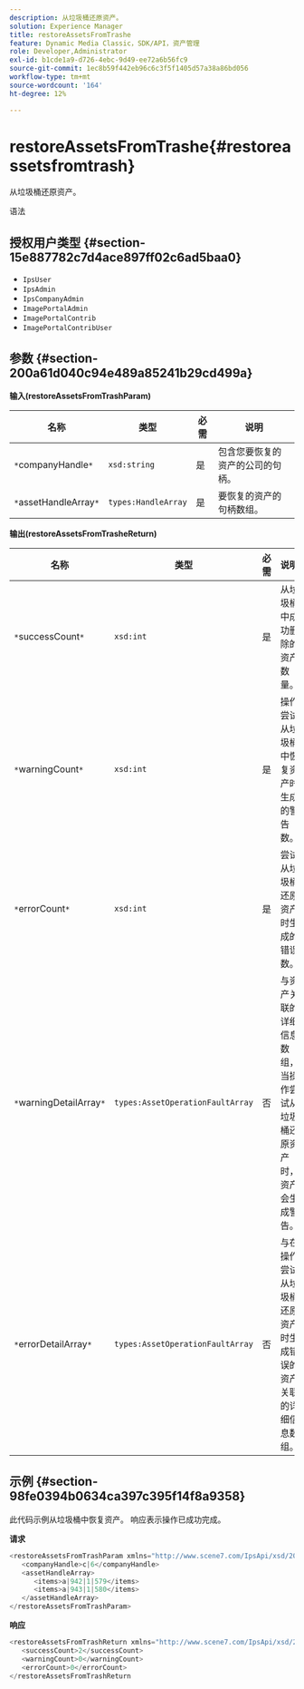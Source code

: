 ```yaml
---
description: 从垃圾桶还原资产。
solution: Experience Manager
title: restoreAssetsFromTrashe
feature: Dynamic Media Classic，SDK/API，资产管理
role: Developer,Administrator
exl-id: b1cde1a9-d726-4ebc-9d49-ee72a6b56fc9
source-git-commit: 1ec8b59f442eb96c6c3f5f1405d57a38a86bd056
workflow-type: tm+mt
source-wordcount: '164'
ht-degree: 12%

---
```


# restoreAssetsFromTrashe{#restoreassetsfromtrash}

从垃圾桶还原资产。

语法

## 授权用户类型 {#section-15e887782c7d4ace897ff02c6ad5baa0}

* `IpsUser`
* `IpsAdmin`
* `IpsCompanyAdmin`
* `ImagePortalAdmin`
* `ImagePortalContrib`
* `ImagePortalContribUser`

## 参数 {#section-200a61d040c94e489a85241b29cd499a}

**输入(restoreAssetsFromTrashParam)**

| 名称 | 类型 | 必需 | 说明 |
|---|---|---|---|
| `*`companyHandle`*` | `xsd:string` | 是 | 包含您要恢复的资产的公司的句柄。 |
| `*`assetHandleArray`*` | `types:HandleArray` | 是 | 要恢复的资产的句柄数组。 |

**输出(restoreAssetsFromTrasheReturn)**

| 名称 | 类型 | 必需 | 说明 |
|---|---|---|---|
| `*`successCount`*` | `xsd:int` | 是 | 从垃圾桶中成功删除的资产数量。 |
| `*`warningCount`*` | `xsd:int` | 是 | 操作尝试从垃圾桶中恢复资产时生成的警告数。 |
| `*`errorCount`*` | `xsd:int` | 是 | 尝试从垃圾桶还原资产时生成的错误数。 |
| `*`warningDetailArray`*` | `types:AssetOperationFaultArray` | 否 | 与资产关联的详细信息数组，当操作尝试从垃圾桶还原资产时，资产会生成警告。 |
| `*`errorDetailArray`*` | `types:AssetOperationFaultArray` | 否 | 与在操作尝试从垃圾桶还原资产时生成错误的资产关联的详细信息数组。 |

## 示例 {#section-98fe0394b0634ca397c395f14f8a9358}

此代码示例从垃圾桶中恢复资产。 响应表示操作已成功完成。

**请求**

```java
<restoreAssetsFromTrashParam xmlns="http://www.scene7.com/IpsApi/xsd/2008-01-15">
   <companyHandle>c|6</companyHandle>
   <assetHandleArray>
      <items>a|942|1|579</items>
      <items>a|943|1|580</items>
   </assetHandleArray>
</restoreAssetsFromTrashParam>
```

**响应**

```java
<restoreAssetsFromTrashReturn xmlns="http://www.scene7.com/IpsApi/xsd/2008-01-15">
   <successCount>2</successCount>
   <warningCount>0</warningCount>
   <errorCount>0</errorCount>
</restoreAssetsFromTrashReturn
```
